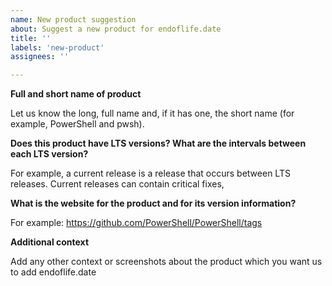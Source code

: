 ```yaml
---
name: New product suggestion
about: Suggest a new product for endoflife.date
title: ''
labels: 'new-product'
assignees: ''

---
```


**Full and short name of product**

Let us know the long, full name and, if it has one, the short name (for example, PowerShell and pwsh).


**Does this product have LTS versions? What are the intervals between each LTS version?**

For example, a current release is a release that occurs between LTS releases. Current releases can contain critical fixes,


**What is the website for the product and for its version information?**

For example: https://github.com/PowerShell/PowerShell/tags


**Additional context**

Add any other context or screenshots about the product which you want us to add endoflife.date

